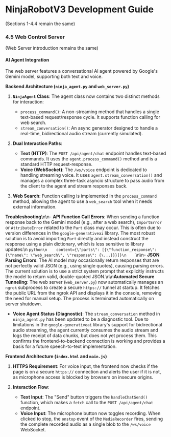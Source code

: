 # NinjaRobotV3 Development Guide

(Sections 1-4.4 remain the same)

### 4.5 Web Control Server

(Web Server introduction remains the same)

#### AI Agent Integration

The web server features a conversational AI agent powered by Google's Gemini model, supporting both text and voice.

**Backend Architecture (`ninja_agent.py` and `web_server.py`)**

1.  **`NinjaAgent` Class**: The agent class now contains two distinct methods for interaction:
    - `process_command()`: A non-streaming method that handles a single text-based request/response cycle. It supports function calling for web search.
    - `stream_conversation()`: An async generator designed to handle a real-time, bidirectional audio stream (currently simulated).

2.  **Dual Interaction Paths**:
    - **Text (HTTP)**: The `POST /api/agent/chat` endpoint handles text-based commands. It uses the `agent.process_command()` method and is a standard HTTP request-response.
    - **Voice (WebSocket)**: The `/ws/voice` endpoint is dedicated to handling streaming voice. It uses `agent.stream_conversation()` and manages a complex three-task asyncio structure to pass audio from the client to the agent and stream responses back.

3.  **Web Search**: Function calling is implemented in the `process_command` method, allowing the agent to use a `web_search` tool when it needs external information.

**Troubleshooting**\n\n-   **API Function Call Errors**: When sending a function response back to the Gemini model (e.g., after a web search), `ImportError` or `AttributeError` related to the `Part` class may occur. This is often due to version differences in the `google-generativeai` library. The most robust solution is to avoid importing `Part` directly and instead construct the response using a plain dictionary, which is less sensitive to library updates:\n    ```python\n    content={\"parts\": [{\"function_response\": {\"name\": \"web_search\", \"response\": {\...}}}]}\n    ```\n\n-   **JSON Parsing Errors**: The AI model may occasionally return responses that are not perfectly valid JSON (e.g., using single quotes), causing parsing errors. The current solution is to use a strict system prompt that explicitly instructs the model to return valid, double-quoted JSON.\n\n**Automated Secure Tunneling**: The web server (`web_server.py`) now automatically manages an `ngrok` subprocess to create a secure `https://` tunnel at startup. It fetches the public URL from the ngrok API and displays it in the console, removing the need for manual setup. The process is terminated automatically on server shutdown.

-   **Voice Agent Status (Diagnostic)**: The `stream_conversation` method in `ninja_agent.py` has been updated to be a diagnostic tool. Due to limitations in the `google-generativeai` library's support for bidirectional audio streaming, the agent currently consumes the audio stream and logs the receipt of data chunks, but does not yet process them. This confirms the frontend-to-backend connection is working and provides a basis for a future speech-to-text implementation.

**Frontend Architecture (`index.html` and `main.js`)**

1.  **HTTPS Requirement**: For voice input, the frontend now checks if the page is on a secure `https://` connection and alerts the user if it is not, as microphone access is blocked by browsers on insecure origins.

2.  **Interaction Flow**:
    - **Text Input**: The "Send" button triggers the `handleChatSend()` function, which makes a `fetch` call to the `POST /api/agent/chat` endpoint.
    - **Voice Input**: The microphone button now toggles recording. When clicked to stop, the `onstop` event of the `MediaRecorder` fires, sending the complete recorded audio as a single blob to the `/ws/voice` WebSocket.